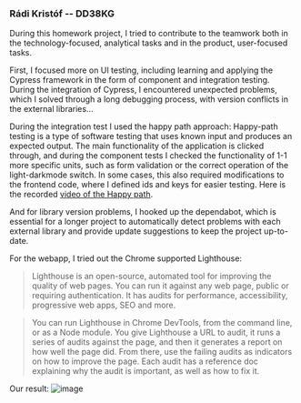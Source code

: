 ### Rádi Kristóf -- DD38KG

During this homework project, I tried to contribute to the teamwork both in the technology-focused, analytical tasks and in the product, user-focused tasks.

First, I focused more on UI testing, including learning and applying the Cypress framework in the form of component and integration testing. During the integration of Cypress, I encountered unexpected problems, which I solved through a long debugging process, with version conflicts in the external libraries...

During the integration test I used the happy path approach: Happy-path testing is a type of software testing that uses known input and produces an expected output.
The main functionality of the application is clicked through, and during the component tests I checked the functionality of 1-1 more specific units, such as form validation or the correct operation of the light-darkmode switch. In some cases, this also required modifications to the frontend code, where I defined ids and keys for easier testing.
Here is the recorded [video of the Happy path](https://github.com/BME-MIT-IET/iet-hf-2022-k-k-k-k-k-k/blob/master/src/frontend/ev-charger-app-client/cypress/videos/Visit.spec.js.mp4).

And for library version problems, I hooked up the dependabot, which is essential for a longer project to automatically detect problems with each external library and provide update suggestions to keep the project up-to-date.

For the webapp, I tried out the Chrome supported Lighthouse:
>Lighthouse is an open-source, automated tool for improving the quality of web pages. You can run it against any web page, public or requiring authentication. It has audits for performance, accessibility, progressive web apps, SEO and more.

>You can run Lighthouse in Chrome DevTools, from the command line, or as a Node module. You give Lighthouse a URL to audit, it runs a series of audits against the page, and then it generates a report on how well the page did. From there, use the failing audits as indicators on how to improve the page. Each audit has a reference doc explaining why the audit is important, as well as how to fix it.

Our result:
![image](https://user-images.githubusercontent.com/55052220/168973403-4ce5d054-f6fe-4ac4-b028-ddd716236dc0.png)
